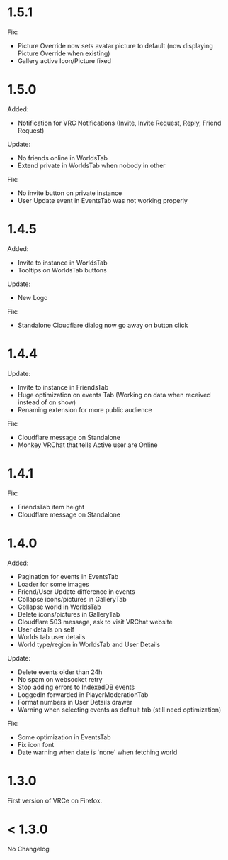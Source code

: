 # 1.5.1

Fix:
- Picture Override now sets avatar picture to default (now displaying Picture Override when existing)
- Gallery active Icon/Picture fixed

# 1.5.0

Added:
- Notification for VRC Notifications (Invite, Invite Request, Reply, Friend Request)

Update:
- No friends online in WorldsTab
- Extend private in WorldsTab when nobody in other

Fix:
- No invite button on private instance
- User Update event in EventsTab was not working properly

# 1.4.5

Added:
- Invite to instance in WorldsTab
- Tooltips on WorldsTab buttons

Update:
- New Logo

Fix:
- Standalone Cloudflare dialog now go away on button click

# 1.4.4

Update:
- Invite to instance in FriendsTab
- Huge optimization on events Tab (Working on data when received instead of on show)
- Renaming extension for more public audience

Fix:
- Cloudflare message on Standalone
- Monkey VRChat that tells Active user are Online

# 1.4.1

Fix:
- FriendsTab item height
- Cloudflare message on Standalone

# 1.4.0

Added:
- Pagination for events in EventsTab
- Loader for some images
- Friend/User Update difference in events
- Collapse icons/pictures in GalleryTab
- Collapse world in WorldsTab
- Delete icons/pictures in GalleryTab
- Cloudflare 503 message, ask to visit VRChat website
- User details on self
- Worlds tab user details
- World type/region in WorldsTab and User Details

Update:
- Delete events older than 24h
- No spam on websocket retry
- Stop adding errors to IndexedDB events
- LoggedIn forwarded in PlayerModerationTab
- Format numbers in User Details drawer
- Warning when selecting events as default tab (still need optimization)

Fix:
- Some optimization in EventsTab
- Fix icon font
- Date warning when date is 'none' when fetching world

# 1.3.0
First version of VRCe on Firefox.

# < 1.3.0
No Changelog
